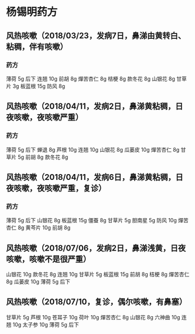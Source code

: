 # 杨锡明药方
## 风热咳嗽（2018/03/23，发病7日，鼻涕由黄转白、粘稠，伴有咳嗽）
### 药方
薄荷 5g 后下
连翘 10g
前胡 8g
燀苦杏仁 8g
桔梗 8g
款冬花 8g
山银花 8g
甘草片 3g
板蓝根 15g
防风 8g

## 风热咳嗽（2018/04/11，发病2日，鼻涕黄粘稠，日夜咳嗽，夜咳嗽严重）
### 药方
薄荷 5g 后下
蝉退 8g
芦根 10g
连翘 10g
山银花 8g
瓜蒌皮 10g
燀苦杏仁 8g
甘草片 5g
前胡 8g
款冬花 8g

## 风热咳嗽（2018/04/11，发病6日，鼻涕黄粘稠，日夜咳嗽，夜咳嗽严重，复诊）
### 药方
薄荷 5g 后下
山银花 8g
板蓝根 15g
僵蚕 8g
甘草片 5g
胆南星 5g
防风 10g
燀苦杏仁 8g
黄芩片 10g
前胡 8g

## 风热咳嗽（2018/07/06，发病2日，鼻涕浅黄，日夜咳嗽，咳嗽不是很严重）
山银花 10g
款冬花 8g
连翘 10g
甘草片 5g
板蓝根 15g
前胡 8g
桔梗 8g
燀苦杏仁 8g
瓜蒌皮 10g
薄荷 5g 后下

## 风热咳嗽（2018/07/10，复诊，偶尔咳嗽，有鼻塞）
甘草片 5g
芦根 10g
苍耳子 10g
荷叶 10g
燀苦杏仁 8g
山银花 8g
六神曲 10g
连翘 10g
太子参 10g
薄荷 5g 后下
